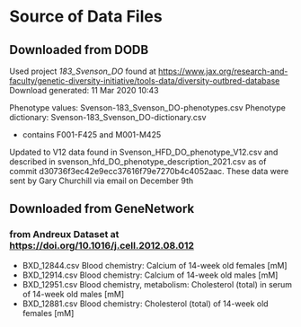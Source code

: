 # Source of Data Files

## Downloaded from DODB

Used project *183_Svenson_DO* found at https://www.jax.org/research-and-faculty/genetic-diversity-initiative/tools-data/diversity-outbred-database
Download generated: 11 Mar 2020 10:43

Phenotype values: Svenson-183_Svenson_DO-phenotypes.csv
Phenotype dictionary: Svenson-183_Svenson_DO-dictionary.csv

* contains F001-F425 and M001-M425

Updated to V12 data found in Svenson_HFD_DO_phenotype_V12.csv and described in svenson_hfd_DO_phenotype_description_2021.csv as of commit d30736f3ec42e9ecc37616f79e7270b4c4052aac.  These data were sent by Gary Churchill via email on December 9th

## Downloaded from GeneNetwork

### from Andreux Dataset at https://doi.org/10.1016/j.cell.2012.08.012

* BXD_12844.csv	Blood chemistry: Calcium of 14-week old females [mM] 
* BXD_12914.csv Blood chemistry: Calcium of 14-week old males [mM] 
* BXD_12951.csv	Blood chemistry, metabolism: Cholesterol (total) in serum of 14-week old males [mM]
* BXD_12881.csv Blood chemistry: Cholesterol (total) of 14-week old females [mM]


